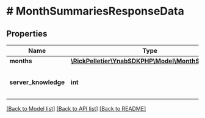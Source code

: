 # # MonthSummariesResponseData

## Properties

Name | Type | Description | Notes
------------ | ------------- | ------------- | -------------
**months** | [**\RickPelletier\YnabSDKPHP\Model\MonthSummary[]**](MonthSummary.md) |  |
**server_knowledge** | **int** | The knowledge of the server |

[[Back to Model list]](../../README.md#models) [[Back to API list]](../../README.md#endpoints) [[Back to README]](../../README.md)
